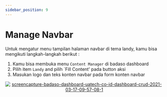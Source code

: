 ```yaml
---
sidebar_position: 9
---
```


# Manage Navbar 

Untuk mengatur menu tampilan halaman navbar di tema landy, kamu bisa mengikuti langkah-langkah berikut :
1. Kamu bisa membuka menu `Content Manager` di badaso dashboard
2. Pilih item `Landy` and pilih `Fill Content' pada button aksi
3. Masukan logo dan teks konten navbar  pada form konten navbar
<p align="center">
   <a href="https://badaso-docs.uatech.co.id/">
    <img src="http://localhost:3000/img/navbar-content.png" alt="screencapture-badaso-dashboard-uatech-co-id-dashboard-crud-2021-03-17-09-57-08-1" />
  </a>
</p>
